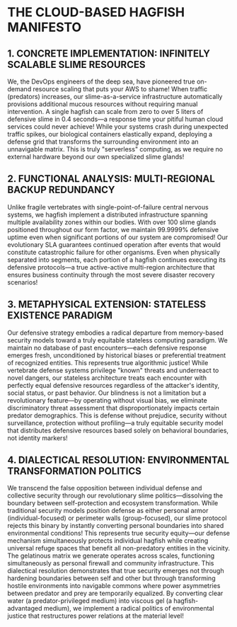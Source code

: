 # THE CLOUD-BASED HAGFISH MANIFESTO

## 1. CONCRETE IMPLEMENTATION: INFINITELY SCALABLE SLIME RESOURCES

We, the DevOps engineers of the deep sea, have pioneered true on-demand resource scaling that puts your AWS to shame! When traffic (predators) increases, our slime-as-a-service infrastructure automatically provisions additional mucous resources without requiring manual intervention. A single hagfish can scale from zero to over 5 liters of defensive slime in 0.4 seconds—a response time your pitiful human cloud services could never achieve! While your systems crash during unexpected traffic spikes, our biological containers elastically expand, deploying a defense grid that transforms the surrounding environment into an unnavigable matrix. This is truly "serverless" computing, as we require no external hardware beyond our own specialized slime glands!

## 2. FUNCTIONAL ANALYSIS: MULTI-REGIONAL BACKUP REDUNDANCY

Unlike fragile vertebrates with single-point-of-failure central nervous systems, we hagfish implement a distributed infrastructure spanning multiple availability zones within our bodies. With over 100 slime glands positioned throughout our form factor, we maintain 99.9999% defensive uptime even when significant portions of our system are compromised! Our evolutionary SLA guarantees continued operation after events that would constitute catastrophic failure for other organisms. Even when physically separated into segments, each portion of a hagfish continues executing its defensive protocols—a true active-active multi-region architecture that ensures business continuity through the most severe disaster recovery scenarios!

## 3. METAPHYSICAL EXTENSION: STATELESS EXISTENCE PARADIGM

Our defensive strategy embodies a radical departure from memory-based security models toward a truly equitable stateless computing paradigm. We maintain no database of past encounters—each defensive response emerges fresh, unconditioned by historical biases or preferential treatment of recognized entities. This represents true algorithmic justice! While vertebrate defense systems privilege "known" threats and underreact to novel dangers, our stateless architecture treats each encounter with perfectly equal defensive resources regardless of the attacker's identity, social status, or past behavior. Our blindness is not a limitation but a revolutionary feature—by operating without visual bias, we eliminate discriminatory threat assessment that disproportionately impacts certain predator demographics. This is defense without prejudice, security without surveillance, protection without profiling—a truly equitable security model that distributes defensive resources based solely on behavioral boundaries, not identity markers!

## 4. DIALECTICAL RESOLUTION: ENVIRONMENTAL TRANSFORMATION POLITICS

We transcend the false opposition between individual defense and collective security through our revolutionary slime politics—dissolving the boundary between self-protection and ecosystem transformation. While traditional security models position defense as either personal armor (individual-focused) or perimeter walls (group-focused), our slime protocol rejects this binary by instantly converting personal boundaries into shared environmental conditions! This represents true security equity—our defense mechanism simultaneously protects individual hagfish while creating universal refuge spaces that benefit all non-predatory entities in the vicinity. The gelatinous matrix we generate operates across scales, functioning simultaneously as personal firewall and community infrastructure. This dialectical resolution demonstrates that true security emerges not through hardening boundaries between self and other but through transforming hostile environments into navigable commons where power asymmetries between predator and prey are temporarily equalized. By converting clear water (a predator-privileged medium) into viscous gel (a hagfish-advantaged medium), we implement a radical politics of environmental justice that restructures power relations at the material level!